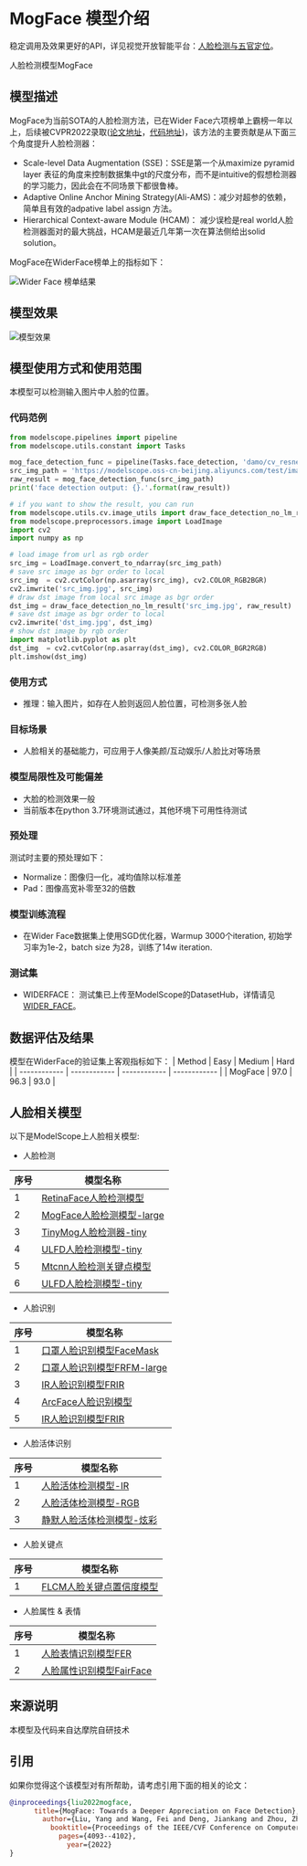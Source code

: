 
# MogFace 模型介绍
稳定调用及效果更好的API，详见视觉开放智能平台：[人脸检测与五官定位](https://vision.aliyun.com/experience/detail?tagName=facebody&children=DetectFace&spm=a2cio.27993362)。

人脸检测模型MogFace


## 模型描述

MogFace为当前SOTA的人脸检测方法，已在Wider Face六项榜单上霸榜一年以上，后续被CVPR2022录取([论文地址](https://openaccess.thecvf.com/content/CVPR2022/papers/Liu_MogFace_Towards_a_Deeper_Appreciation_on_Face_Detection_CVPR_2022_paper.pdf)，[代码地址](https://github.com/damo-cv/MogFace))，该方法的主要贡献是从下面三个角度提升人脸检测器：
- Scale-level Data Augmentation (SSE)：SSE是第一个从maximize pyramid layer 表征的角度来控制数据集中gt的尺度分布，而不是intuitive的假想检测器的学习能力，因此会在不同场景下都很鲁棒。
- Adaptive Online Anchor Mining Strategy(Ali-AMS)：减少对超参的依赖， 简单且有效的adpative label assign 方法。
- Hierarchical Context-aware Module (HCAM)： 减少误检是real world人脸检测器面对的最大挑战，HCAM是最近几年第一次在算法侧给出solid solution。


MogFace在WiderFace榜单上的指标如下：

![Wider Face 榜单结果](MogFace.jpg)

## 模型效果
![模型效果](demo.jpg)

## 模型使用方式和使用范围
本模型可以检测输入图片中人脸的位置。

### 代码范例
```python
from modelscope.pipelines import pipeline
from modelscope.utils.constant import Tasks

mog_face_detection_func = pipeline(Tasks.face_detection, 'damo/cv_resnet101_face-detection_cvpr22papermogface')
src_img_path = 'https://modelscope.oss-cn-beijing.aliyuncs.com/test/images/mog_face_detection.jpg'
raw_result = mog_face_detection_func(src_img_path)
print('face detection output: {}.'.format(raw_result))

# if you want to show the result, you can run
from modelscope.utils.cv.image_utils import draw_face_detection_no_lm_result
from modelscope.preprocessors.image import LoadImage
import cv2
import numpy as np

# load image from url as rgb order
src_img = LoadImage.convert_to_ndarray(src_img_path)
# save src image as bgr order to local
src_img  = cv2.cvtColor(np.asarray(src_img), cv2.COLOR_RGB2BGR)
cv2.imwrite('src_img.jpg', src_img) 
# draw dst image from local src image as bgr order
dst_img = draw_face_detection_no_lm_result('src_img.jpg', raw_result)
# save dst image as bgr order to local
cv2.imwrite('dst_img.jpg', dst_img)
# show dst image by rgb order
import matplotlib.pyplot as plt
dst_img  = cv2.cvtColor(np.asarray(dst_img), cv2.COLOR_BGR2RGB)
plt.imshow(dst_img)
```
### 使用方式
- 推理：输入图片，如存在人脸则返回人脸位置，可检测多张人脸


### 目标场景
- 人脸相关的基础能力，可应用于人像美颜/互动娱乐/人脸比对等场景


### 模型局限性及可能偏差
- 大脸的检测效果一般
- 当前版本在python 3.7环境测试通过，其他环境下可用性待测试

### 预处理
测试时主要的预处理如下：
- Normalize：图像归一化，减均值除以标准差
- Pad：图像高宽补零至32的倍数


### 模型训练流程
- 在Wider Face数据集上使用SGD优化器，Warmup 3000个iteration, 初始学习率为1e-2，batch size 为28，训练了14w iteration.

### 测试集
- WIDERFACE： 测试集已上传至ModelScope的DatasetHub，详情请见[WIDER_FACE](https://modelscope.cn/datasets/shaoxuan/WIDER_FACE)。

## 数据评估及结果
模型在WiderFace的验证集上客观指标如下：
| Method | Easy | Medium | Hard |
| ------------ | ------------ | ------------ | ------------ |
| MogFace | 97.0 | 96.3 | 93.0 |

## 人脸相关模型

以下是ModelScope上人脸相关模型:

- 人脸检测

| 序号 | 模型名称 |
| ------------ | ------------ |
| 1 | [RetinaFace人脸检测模型](https://modelscope.cn/models/damo/cv_resnet50_face-detection_retinaface/summary) |
| 2 | [MogFace人脸检测模型-large](https://modelscope.cn/models/damo/cv_resnet101_face-detection_cvpr22papermogface/summary) |
| 3 | [TinyMog人脸检测器-tiny](https://modelscope.cn/models/damo/cv_manual_face-detection_tinymog/summary) |
| 4 | [ULFD人脸检测模型-tiny](https://modelscope.cn/models/damo/cv_manual_face-detection_ulfd/summary) |
| 5 | [Mtcnn人脸检测关键点模型](https://modelscope.cn/models/damo/cv_manual_face-detection_mtcnn/summary) |
| 6 | [ULFD人脸检测模型-tiny](https://modelscope.cn/models/damo/cv_manual_face-detection_ulfd/summary) |


- 人脸识别

| 序号 | 模型名称 |
| ------------ | ------------ |
| 1 | [口罩人脸识别模型FaceMask](https://modelscope.cn/models/damo/cv_resnet_face-recognition_facemask/summary) |
| 2 | [口罩人脸识别模型FRFM-large](https://modelscope.cn/models/damo/cv_manual_face-recognition_frfm/summary) |
| 3 | [IR人脸识别模型FRIR](https://modelscope.cn/models/damo/cv_manual_face-recognition_frir/summary) |
| 4 | [ArcFace人脸识别模型](https://modelscope.cn/models/damo/cv_ir50_face-recognition_arcface/summary) |
| 5 | [IR人脸识别模型FRIR](https://modelscope.cn/models/damo/cv_manual_face-recognition_frir/summary) |

- 人脸活体识别

| 序号 | 模型名称 |
| ------------ | ------------ |
| 1 | [人脸活体检测模型-IR](https://modelscope.cn/models/damo/cv_manual_face-liveness_flir/summary) |
| 2 | [人脸活体检测模型-RGB](https://modelscope.cn/models/damo/cv_manual_face-liveness_flrgb/summary) |
| 3 | [静默人脸活体检测模型-炫彩](https://modelscope.cn/models/damo/cv_manual_face-liveness_flxc/summary) |

- 人脸关键点

| 序号 | 模型名称 |
| ------------ | ------------ |
| 1 | [FLCM人脸关键点置信度模型](https://modelscope.cn/models/damo/cv_manual_facial-landmark-confidence_flcm/summary) |

- 人脸属性 & 表情


| 序号 | 模型名称 |
| ------------ | ------------ |
| 1 | [人脸表情识别模型FER](https://modelscope.cn/models/damo/cv_vgg19_facial-expression-recognition_fer/summary) |
| 2 | [人脸属性识别模型FairFace](https://modelscope.cn/models/damo/cv_resnet34_face-attribute-recognition_fairface/summary) |

## 来源说明
本模型及代码来自达摩院自研技术

## 引用
如果你觉得这个该模型对有所帮助，请考虑引用下面的相关的论文：

```BibTeX
@inproceedings{liu2022mogface,
      title={MogFace: Towards a Deeper Appreciation on Face Detection},
        author={Liu, Yang and Wang, Fei and Deng, Jiankang and Zhou, Zhipeng and Sun, Baigui and Li, Hao},
          booktitle={Proceedings of the IEEE/CVF Conference on Computer Vision and Pattern Recognition},
            pages={4093--4102},
              year={2022}
}
```

